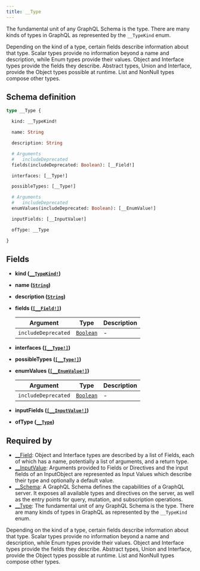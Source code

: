 ```yaml
---
title: __Type
---
```


The fundamental unit of any GraphQL Schema is the type. There are many kinds of types in GraphQL as represented by the `__TypeKind` enum.

Depending on the kind of a type, certain fields describe information about that type. Scalar types provide no information beyond a name and description, while Enum types provide their values. Object and Interface types provide the fields they describe. Abstract types, Union and Interface, provide the Object types possible at runtime. List and NonNull types compose other types.

## Schema definition
```graphql
type __Type {

  kind: __TypeKind!

  name: String

  description: String

  # Arguments
  #   includeDeprecated
  fields(includeDeprecated: Boolean): [__Field!]

  interfaces: [__Type!]

  possibleTypes: [__Type!]

  # Arguments
  #   includeDeprecated
  enumValues(includeDeprecated: Boolean): [__EnumValue!]

  inputFields: [__InputValue!]

  ofType: __Type

}
```

## Fields

* **kind ([`__TypeKind!`](graphql/schema/__typekind.md))**


* **name ([`String`](graphql/schema/string.md))**


* **description ([`String`](graphql/schema/string.md))**


* **fields ([`[__Field!]`](graphql/schema/__field.md))**

  Argument | Type | Description
  -------- | ---- | -----------
  `includeDeprecated` | [`Boolean`](graphql/schema/boolean.md) | -

* **interfaces ([`[__Type!]`](graphql/schema/__type.md))**


* **possibleTypes ([`[__Type!]`](graphql/schema/__type.md))**


* **enumValues ([`[__EnumValue!]`](graphql/schema/__enumvalue.md))**

  Argument | Type | Description
  -------- | ---- | -----------
  `includeDeprecated` | [`Boolean`](graphql/schema/boolean.md) | -

* **inputFields ([`[__InputValue!]`](graphql/schema/__inputvalue.md))**


* **ofType ([`__Type`](graphql/schema/__type.md))**



## Required by
* [__Field](graphql/schema/__field.md): Object and Interface types are described by a list of Fields, each of which has a name, potentially a list of arguments, and a return type.
* [__InputValue](graphql/schema/__inputvalue.md): Arguments provided to Fields or Directives and the input fields of an InputObject are represented as Input Values which describe their type and optionally a default value.
* [__Schema](graphql/schema/__schema.md): A GraphQL Schema defines the capabilities of a GraphQL server. It exposes all available types and directives on the server, as well as the entry points for query, mutation, and subscription operations.
* [__Type](graphql/schema/__type.md): The fundamental unit of any GraphQL Schema is the type. There are many kinds of types in GraphQL as represented by the `__TypeKind` enum.

Depending on the kind of a type, certain fields describe information about that type. Scalar types provide no information beyond a name and description, while Enum types provide their values. Object and Interface types provide the fields they describe. Abstract types, Union and Interface, provide the Object types possible at runtime. List and NonNull types compose other types.
